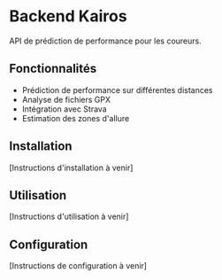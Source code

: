 # Backend Kairos

API de prédiction de performance pour les coureurs.

## Fonctionnalités

- Prédiction de performance sur différentes distances
- Analyse de fichiers GPX
- Intégration avec Strava
- Estimation des zones d'allure

## Installation

[Instructions d'installation à venir]

## Utilisation

[Instructions d'utilisation à venir]

## Configuration

[Instructions de configuration à venir]
